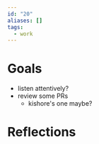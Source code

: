 ```yaml
---
id: "20"
aliases: []
tags:
  - work
---
```


# Goals 
- listen attentively?
- review some PRs 
  - kishore's one maybe?

# Reflections
